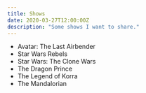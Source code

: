 ```yaml
---
title: Shows
date: 2020-03-27T12:00:00Z
description: "Some shows I want to share."
---
```


- Avatar: The Last Airbender
- Star Wars Rebels
- Star Wars: The Clone Wars
- The Dragon Prince
- The Legend of Korra
- The Mandalorian
